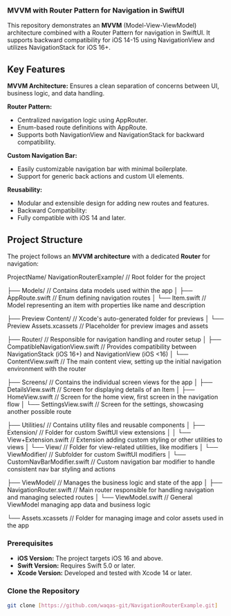 ### MVVM with Router Pattern for Navigation in SwiftUI

This repository demonstrates an **MVVM** (Model-View-ViewModel) architecture combined with a 
Router Pattern for navigation in SwiftUI. It supports backward compatibility for iOS 
14-15 using NavigationView and utilizes NavigationStack for iOS 16+.

## Key Features

**MVVM Architecture:** Ensures a clean separation of concerns between UI, business logic, and data handling.

**Router Pattern:**
- Centralized navigation logic using AppRouter.
- Enum-based route definitions with AppRoute.
- Supports both NavigationView and NavigationStack for backward compatibility.

**Custom Navigation Bar:**
- Easily customizable navigation bar with minimal boilerplate.
- Support for generic back actions and custom UI elements.

**Reusability:**
- Modular and extensible design for adding new routes and features.
- Backward Compatibility:
- Fully compatible with iOS 14 and later.


## Project Structure
The project follows an **MVVM architecture** with a dedicated **Router** for navigation:

ProjectName/
NavigationRouterExample/                  // Root folder for the project

├── Models/                                // Contains data models used within the app
│   ├── AppRoute.swift                     // Enum defining navigation routes
│   └── Item.swift                         // Model representing an item with properties like name and description

├── Preview Content/                       // Xcode's auto-generated folder for previews
│   └── Preview Assets.xcassets            // Placeholder for preview images and assets

├── Router/                                // Responsible for navigation handling and router setup
│   ├── CompatibleNavigationView.swift     // Provides compatibility between NavigationStack (iOS 16+) and NavigationView (iOS <16)
│   └── ContentView.swift                  // The main content view, setting up the initial navigation environment with the router

├── Screens/                               // Contains the individual screen views for the app
│   ├── DetailsView.swift                  // Screen for displaying details of an Item
│   ├── HomeView.swift                     // Screen for the home view, first screen in the navigation flow
│   └── SettingsView.swift                 // Screen for the settings, showcasing another possible route

├── Utilities/                             // Contains utility files and reusable components
│   ├── Extension/                         // Folder for custom SwiftUI view extensions
│   │   └── View+Extension.swift           // Extension adding custom styling or other utilities to views
│   └── View/                              // Folder for view-related utilities, like modifiers
│       └── ViewModifier/                  // Subfolder for custom SwiftUI modifiers
│           └── CustomNavBarModifier.swift // Custom navigation bar modifier to handle consistent nav bar styling and actions

├── ViewModel/                             // Manages the business logic and state of the app
│   ├── NavigationRouter.swift             // Main router responsible for handling navigation and managing selected routes
│   └── ViewModel.swift                    // General ViewModel managing app data and business logic

└── Assets.xcassets                        // Folder for managing image and color assets used in the app




### Prerequisites
- **iOS Version:** The project targets iOS 16 and above.
- **Swift Version:** Requires Swift 5.0 or later.
- **Xcode Version:** Developed and tested with Xcode 14 or later.


### Clone the Repository

```bash
git clone [https://github.com/waqas-git/NavigationRouterExample.git]
